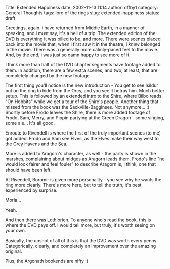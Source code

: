 Title: Extended Happiness
date: 2002-11-13 11:14
author: offby1
category: General Thoughts
tags: lord of the rings
slug: extended-happiness
status: draft

Greetings, again. i have returned from Middle Earth, in a manner of speaking, and i must say, it\'s a hell of a trip. The extended edition of the DVD is everything it was billed to be, and more. There were scenes placed back into the movie that, when i first saw it in the theatre, i *knew* belonged in the movie. There was a generally more calmly-paced feel to the movie. And, by the end, i was just so damn happy to see more of it.

I think more than half of the DVD chapter segments have footage added to them. In addition, there are a few extra scenes, and two, at least, that are completely changed by the new footage.

The first thing you\'ll notice is the new introduction - You get to see Isildur put on the ring to hide from the Orcs, and you see it betray him. Much better setup. This is followed by an extended intro to the Shire, where Bilbo reads \"On Hobbits\" while we get a tour of the Shire\'s people. Another thing that i missed from the book was the Sackville-Bagginses. Not anymore\... :) Shortly before Frodo leaves the Shire, there is more added footage of Frodo, Sam, Merry, and Pippin partying at the Green Dragon - some singing, some ale\... It\'s all good.

Enroute to Rivendell is where the first of the truly important scenes (to me) got added. Frodo and Sam see Elves, as the Elves make their way west to the Grey Havens and the Sea.

More is added to Aragorn\'s character, as well - the party is shown in the marshes, complaining about midges as Aragorn leads them. Frodo\'s line \"he would look fairer and feel fouler\" to describe Aragorn is, i think, one that should have been left.

At Rivendell, Boromir is given more personality - you see why he wants the ring more clearly. There\'s more here, but to tell the truth, it\'s best experienced by surprise.

Moria\...

Yeah.

And then there was Lothlorien. To anyone who\'s read the book, this is where the DVD pays off. I would tell more, but truly, it\'s worth seeing on your own.

Basically, the upshot of all of this is that the DVD was worth every penny. Categorically, clearly, and completely an improvement over the amazing original.

Plus, the Argonath bookends are nifty :)
